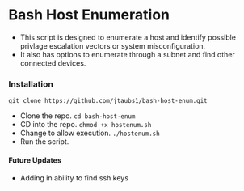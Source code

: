 # Bash Host Enumeration
- This script is designed to enumerate a host and identify possible privlage escalation vectors or system misconfiguration.
- It also has options to enumerate through a subnet and find other connected devices.
### Installation
`git clone https://github.com/jtaubs1/bash-host-enum.git`
- Clone the repo.
`cd bash-host-enum`
- CD into the repo.
`chmod +x hostenum.sh`
- Change to allow execution.
`./hostenum.sh`
- Run the script.

#### Future Updates
- Adding in ability to find ssh keys

